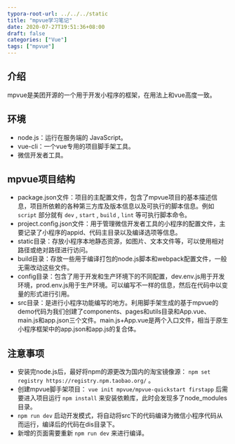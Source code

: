 ```yaml
---
typora-root-url: ../../../static
title: "mpvue学习笔记"
date: 2020-07-27T19:51:36+08:00
draft: false
categories: ["Vue"]
tags: ["mpvue"]
---
```


## 介绍
mpvue是美团开源的一个用于开发小程序的框架，在用法上和vue高度一致。

## 环境
- node.js：运行在服务端的 JavaScript。
- vue-cli：一个vue专用的项目脚手架工具。
- 微信开发者工具。

## mpvue项目结构
- package.json文件：项目的主配置文件，包含了mpvue项目的基本描述信息，项目所依赖的各种第三方库及版本信息以及可执行的脚本信息。例如 `script` 部分就有 `dev` , `start` , `build` , `lint` 等可执行脚本命令。
- project.config.json文件：用于管理微信开发者工具的小程序的配置文件，主要记录了小程序的appid、代码主目录以及编译选项等信息。
- static目录：存放小程序本地静态资源，如图片、文本文件等，可以使用相对路径或绝对路径进行访问。
- build目录：存放一些用于编译打包的node.js脚本和webpack配置文件，一般无需改动这些文件。
- config目录：包含了用于开发和生产环境下的不同配置，dev.env.js用于开发环境，prod.env.js用于生产环境。可以编写不一样的信息，然后在代码中以变量的形式进行引用。
- src目录：是进行小程序功能编写的地方。利用脚手架生成的基于mpvue的demo代码为我们创建了components、pages和utils目录和App.vue、main.js和app.json三个文件。main.js+App.vue是两个入口文件，相当于原生小程序框架中的app.json和app.js的复合体。

## 注意事项
- 安装完node.js后，最好将npm的源更改为国内的淘宝镜像源： `npm set registry https://registry.npm.taobao.org/` 。
- 创建mpvue脚手架项目： `vue init mpvue/mpvue-quickstart firstapp` 后需要进入项目运行 `npm install` 来安装依赖库，此时会发现多了node_modules目录。
- `npm run dev` 启动开发模式，将自动将src下的代码编译为微信小程序代码从而运行，编译后的代码在dis目录下。
- 新增的页面需要重新 `npm run dev` 来进行编译。